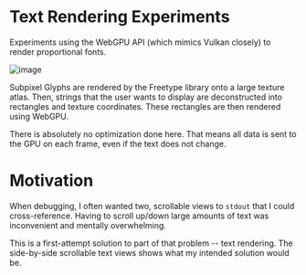 # Text Rendering Experiments

Experiments using the WebGPU API (which mimics Vulkan closely) to render proportional fonts.

![image](text.gif)

Subpixel Glyphs are rendered by the Freetype library onto a large texture atlas. Then, strings that the user wants to
display are deconstructed into rectangles and texture coordinates. These rectangles are then rendered using WebGPU.

There is absolutely no optimization done here. That means all data is sent to the GPU on each frame, even if the text
does not change. 


# Motivation

When debugging, I often wanted two, scrollable views to `stdout` that I could cross-reference. Having to scroll up/down large amounts of text was inconvenient and mentally overwhelming. 

This is a first-attempt solution to part of that problem -- text rendering. The side-by-side scrollable text views shows what my intended solution would be.

